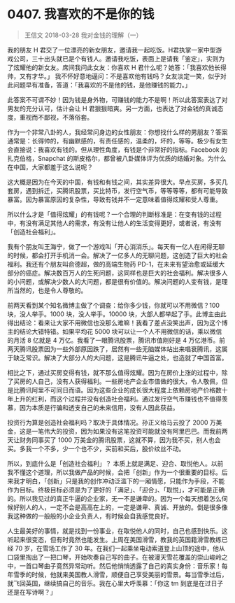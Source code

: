 # 0407. 我喜欢的不是你的钱
> 王信文
2018-03-28
我对金钱的理解（一）

我的朋友 H 君交了一位漂亮的新女朋友，邀请我一起吃饭。H君执掌一家中型游戏公司，三十出头就已是个有钱人。邀请我吃饭，表面上是请我「鉴定」，实则为了炫耀他的新女友。席间我问此女友：你喜欢 H 君什么呢？她答：「我喜欢他长得帅，又有才华。」 我不怀好意地逼问：不是喜欢他有钱吗？女友淡定一笑，似乎对此问题早有准备，答道：「我喜欢的不是他的钱，是他赚钱的能力。」

此答案不可谓不妙！因为钱是身外物，可赚钱的能力不是啊！所以此答案表达了对男友的充分认可，估计会让 H 君狠狠暗爽。另一方面，也表达了对金钱的真诚态度，重视而不鄙视，不落俗套。

作为一个非常八卦的人，我经常问身边的女性朋友：你想找什么样的男朋友？答案通常是：长得帅的，有幽默感的，有责任感的，温柔的，坏的，等等。极少有女生会直接说：我喜欢有钱的。但从理性角度，有钱是个非常好的指标。Facebook 的扎克伯格，Snapchat 的斯皮格尔，都曾被八卦媒体评为优质的结婚对象。为什么在中国，大家都羞于这么说呢？

这大概是因为在今天的中国，有钱和有钱之间，其实差异很大。早点买房，多买几套房，遇到拆迁，买腾讯股票，买比特币，发行空气币，等等等等，都有可能导致暴富。因为暴富原因的复杂性，导致有钱并不一定意味着值得炫耀和受人尊重。

所以什么才是「值得炫耀」的有钱呢？一个合理的判断标准是：在变有钱的过程中，有没有满足其他人的需求，有没有让他人的生活变得更好，或者说，有没有「创造社会福利」。

我有个朋友叫王海宁，做了一个游戏叫「开心消消乐」。每天有一亿人在闲得无聊的时候，都会打开手机消一会。解决了一亿多人的无聊问题，这创造了巨大的社会福利。我还有个朋友叫俞德超，做的高端生物药 PD-1，在未来有望治愈或延缓大部分的癌症。解决数百万人的生死问题，这同样也是巨大的社会福利。解决很多人的小问题，或解决少数人的大问题，都是很有价值的。解决问题的人变有钱，是理所当然的，也是令人尊敬的。

前两天看到某个知名微博主做了个调查：给你多少钱，你就可以不用微信？100 块，没人举手。1000 块，没人举手。10000 块，大部人都举起了手。此博主由此得出结论：看来让大家不用微信也没那么难嘛！我看了差点没笑出声，因为这个博主的结论大错特错。如果平均花 5000 块可以让一个人不用微信的话，乘以微信的月活 8 亿就是 4 万亿。我看了一眼腾讯股票，腾讯市值刚好是 4 万亿港币。前两天腾讯股票因为一些外部原因跌了，居然有一些无脑媒体站出来唱衰腾讯，这属于缺乏常识。解决了大部分人的大问题，这是腾讯牛逼之处，也造就了中国首富。

相比之下，通过买房变得有钱，就不那么值得炫耀。因为在房价上涨的过程中，除了买房的人自己，没有人获得福利。一些房地产企业市值做的很大，令人敬佩，但是比腾讯阿里不可同日而语。因为这些企业的成长很大程度上依赖房地产价格数十年上升的红利，而这个过程并没有创造社会福利。通过发行空气币赚钱也不值得羡慕，因为本质是行骗和透支自己的未来信用，没有人因此获益。

投资行为算是创造社会福利吗？取决于具体情况。孙正义给马云投了 2000 万美金，这是一笔伟大的投资，因为如果没有这笔投资可能就没有阿里巴巴。而我前两天让财务同事买了 1000 万美金的腾讯股票，这就不算，因为我不买，别人也会买。多我一个不多，少一个也不少，买前和买后，股价纹丝不动。

所以，到底什么是「创造社会福利」？ 本质上就是满足、迎合、取悦他人。以前我不懂这个道理，所以我做产品的时候，会把「创新」作为一个很重要的目标。后来我才明白，「创新」只是我的创作冲动泛滥下的一厢情愿，只能作为手段，不能作为目标。终极目标必须是为了更好的「满足」、「迎合」、「取悦」，才可能是正确的。所以我见过的真正牛逼的企业家，无一不是谦卑的。因为一个每天想着怎么伺候好别人的人，一定不会是高高在上的，一定是谦卑、真诚、开放的。倒是很多像我这种做的一般般的小企业负责人，有时候会自我感觉良好。

人生最美好的事情，就是找到一份事业，在取悦他人的同时，自己也感到快乐。这听起来很变态，但有时竟然也能发生。上周在美国滑雪，教我的英国籍滑雪教练已经 70 岁，在雪场工作了 30 年。在我们一起乘坐电动索道登上山顶的途中，他从口袋里掏出了一把口琴，开始吹奏自己写的曲子。在被漫天雪花覆盖的崇山峻岭之中，一首口琴曲子竟然异常动听。然后他悄悄透露了自己的真实身份：音乐家！每年雪季的时候，他就来美国教人滑雪，顺便自己享受美丽的雪景。每当雪季过后，就飞回英国，继续搞自己的音乐。我在心里大呼羡慕：「你这 tm 到底是在过日子还是在写诗啊？」